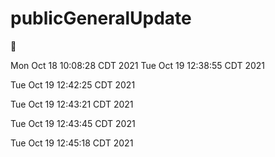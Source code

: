# publicGeneralUpdate

🚡

Mon Oct 18 10:08:28 CDT 2021 
Tue Oct 19 12:38:55 CDT 2021 

Tue Oct 19 12:42:25 CDT 2021 

Tue Oct 19 12:43:21 CDT 2021   

Tue Oct 19 12:43:45 CDT 2021   

Tue Oct 19 12:45:18 CDT 2021   

